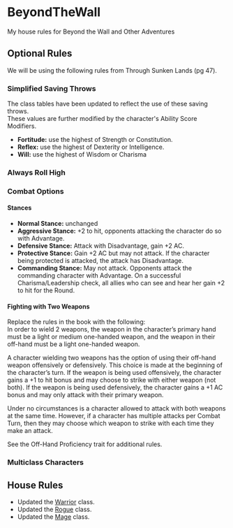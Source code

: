# BeyondTheWall
My house rules for Beyond the Wall and Other Adventures

## Optional Rules
We will be using the following rules from Through Sunken Lands (pg 47).

### Simplified Saving Throws
The class tables have been updated to reflect the use of these saving throws.<br/>
These values are further modified by the character's Ability Score Modifiers.
- **Fortitude:** use the highest of Strength or Constitution.
- **Reflex:** use the highest of Dexterity or Intelligence.
- **Will:** use the highest of Wisdom or Charisma

### Always Roll High

### Combat Options

#### Stances
- **Normal Stance:** unchanged
- **Aggressive Stance:** +2 to hit, opponents attacking the character do so with Advantage.
- **Defensive Stance:** Attack with Disadvantage, gain +2 AC.
- **Protective Stance:** Gain +2 AC but may not attack.  If the character being protected is attacked, the attack has Disadvantage.
- **Commanding Stance:** May not attack.  Opponents attack the commanding character with Advantage.  On a successful Charisma/Leadership check, all allies who can see and hear her gain +2 to hit for the Round.

#### Fighting with Two Weapons
Replace the rules in the book with the following:<br/>
In order to wield 2 weapons, the weapon in the character’s primary hand must be a light or medium one-handed weapon, and the weapon in their off-hand must be a light one-handed weapon.

A character wielding two weapons has the option of using their off-hand weapon offensively or defensively.  This choice is made at the beginning of the character’s turn.  If the weapon is being used offensively, the character gains a +1 to hit bonus and may choose to strike with either weapon (not both).  If the weapon is being used defensively, the character gains a +1 AC bonus and may only attack with their primary weapon.

Under no circumstances is a character allowed to attack with both weapons at the same time.  However, if a character has multiple attacks per Combat Turn, then they may choose which weapon to strike with each time they make an attack.

See the Off-Hand Proficiency trait for additional rules.

### Multiclass Characters

## House Rules
- Updated the [Warrior](Warrior.md) class.
- Updated the [Rogue](Rogue.md) class.
- Updated the [Mage](Mage.md) class.